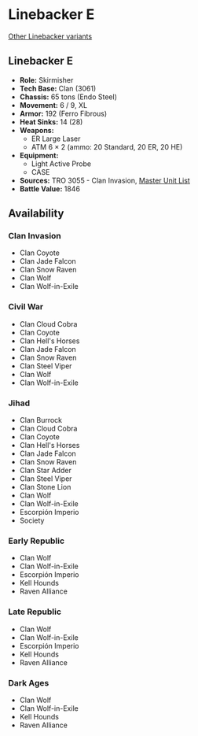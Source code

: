 # Linebacker E

[Other Linebacker variants](../linebacker.md)

## Linebacker E
- **Role:** Skirmisher
- **Tech Base:** Clan (3061)
- **Chassis:** 65 tons (Endo Steel)
- **Movement:** 6 / 9, XL
- **Armor:** 192 (Ferro Fibrous)
- **Heat Sinks:** 14 (28)
- **Weapons:**
  - ER Large Laser
  - ATM 6 × 2 (ammo: 20 Standard, 20 ER, 20 HE)
- **Equipment:**
  - Light Active Probe
  - CASE
- **Sources:** TRO 3055 - Clan Invasion, [Master Unit List](http://masterunitlist.info/Unit/Details/1890/linebacker-e)
- **Battle Value:** 1846

## Availability

### Clan Invasion
- Clan Coyote
- Clan Jade Falcon
- Clan Snow Raven
- Clan Wolf
- Clan Wolf-in-Exile

### Civil War
- Clan Cloud Cobra
- Clan Coyote
- Clan Hell's Horses
- Clan Jade Falcon
- Clan Snow Raven
- Clan Steel Viper
- Clan Wolf
- Clan Wolf-in-Exile

### Jihad
- Clan Burrock
- Clan Cloud Cobra
- Clan Coyote
- Clan Hell's Horses
- Clan Jade Falcon
- Clan Snow Raven
- Clan Star Adder
- Clan Steel Viper
- Clan Stone Lion
- Clan Wolf
- Clan Wolf-in-Exile
- Escorpión Imperio
- Society

### Early Republic
- Clan Wolf
- Clan Wolf-in-Exile
- Escorpión Imperio
- Kell Hounds
- Raven Alliance

### Late Republic
- Clan Wolf
- Clan Wolf-in-Exile
- Escorpión Imperio
- Kell Hounds
- Raven Alliance

### Dark Ages
- Clan Wolf
- Clan Wolf-in-Exile
- Kell Hounds
- Raven Alliance


